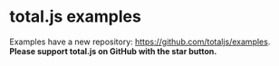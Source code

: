 # total.js examples

Examples have a new repository: <https://github.com/totaljs/examples>.
__Please support total.js on GitHub with the star button.__